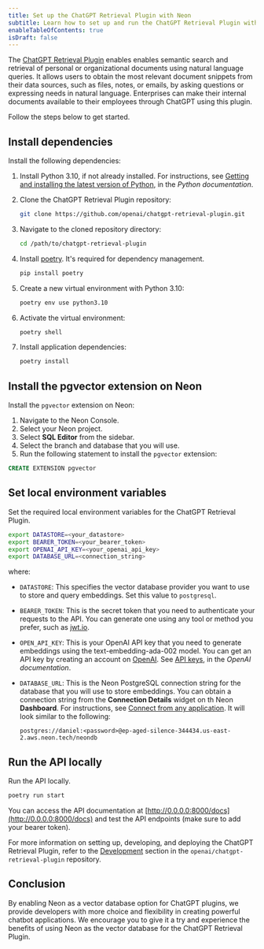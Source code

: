 ```yaml
---
title: Set up the ChatGPT Retrieval Plugin with Neon  
subtitle: Learn how to set up and run the ChatGPT Retrieval Plugin with Neon as a vector database
enableTableOfContents: true
isDraft: false
---
```


The [ChatGPT Retrieval Plugin](https://github.com/openai/chatgpt-retrieval-plugin) enables enables semantic search and retrieval of personal or organizational documents using natural language queries. It allows users to obtain the most relevant document snippets from their data sources, such as files, notes, or emails, by asking questions or expressing needs in natural language. Enterprises can make their internal documents available to their employees through ChatGPT using this plugin.

Follow the steps below to get started.

## Install dependencies

Install the following dependencies:

1. Install Python 3.10, if not already installed. For instructions, see [Getting and installing the latest version of Python](https://docs.python.org/3/using/unix.html#getting-and-installing-the-latest-version-of-python), in the _Python documentation_.
2. Clone the ChatGPT Retrieval Plugin repository:

    ```bash
    git clone https://github.com/openai/chatgpt-retrieval-plugin.git
    ```

3. Navigate to the cloned repository directory:

    ```bash
    cd /path/to/chatgpt-retrieval-plugin
    ```

4. Install [poetry](https://python-poetry.org/docs/). It's required for dependency management.

    ```bash
    pip install poetry
    ```

5. Create a new virtual environment with Python 3.10:

    ```bash
    poetry env use python3.10
    ```

6. Activate the virtual environment:

    ```bash
    poetry shell
    ```

7. Install application dependencies:

    ```bash
    poetry install
    ```

## Install the pgvector extension on Neon

Install the `pgvector` extension on Neon:

1. Navigate to the Neon Console.
1. Select your Neon project.
1. Select **SQL Editor** from the sidebar.
1. Select the branch and database that you will use.
1. Run the following statement to install the `pgvector` extension:

```sql
CREATE EXTENSION pgvector
```

## Set local environment variables

Set the required local environment variables for the ChatGPT Retrieval Plugin.

```bash
export DATASTORE=<your_datastore>
export BEARER_TOKEN=<your_bearer_token>
export OPENAI_API_KEY=<your_openai_api_key>
export DATABASE_URL=<connection_string>
```

where:

- `DATASTORE`: This specifies the vector database provider you want to use to store and query embeddings. Set this value to `postgresql`.
- `BEARER_TOKEN`: This is the secret token that you need to authenticate your requests to the API. You can generate one using any tool or method you prefer, such as [jwt.io](https://jwt.io/).
- `OPEN_API_KEY`: This is your OpenAI API key that you need to generate embeddings using the text-embedding-ada-002 model. You can get an API key by creating an account on [OpenAI](https://openai.com/). See [API keys](https://platform.openai.com/account/api-keys), in the _OpenAI documentation_.
- `DATABASE_URL`: This is the Neon PostgreSQL connection string for the database that you will use to store embeddings. You can obtain a connection string from the **Connection Details** widget on th Neon **Dashboard**. For instructions, see [Connect from any application](/docs/connect/connect-from-any-app). It will look similar to the following:

    ```text
    postgres://daniel:<password>@ep-aged-silence-344434.us-east-2.aws.neon.tech/neondb
    ```

## Run the API locally

Run the API locally.

```bash
poetry run start
```

You can access the API documentation at [http://0.0.0.0:8000/docs](http://0.0.0.0:8000/docs) and test the API endpoints (make sure to add your bearer token).

For more information on setting up, developing, and deploying the ChatGPT Retrieval Plugin, refer to the [Development](https://github.com/openai/chatgpt-retrieval-plugin#development) section in the `openai/chatgpt-retrieval-plugin` repository.

## Conclusion

By enabling Neon as a vector database option for ChatGPT plugins, we provide developers with more choice and flexibility in creating powerful chatbot applications. We encourage you to give it a try and experience the benefits of using Neon as the vector  database for the ChatGPT Retrieval Plugin.
